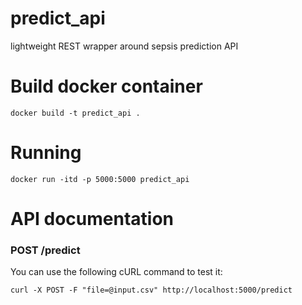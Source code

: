 # predict_api
lightweight REST wrapper around sepsis prediction API

# Build docker container

`docker build -t predict_api .`

# Running

`docker run -itd -p 5000:5000 predict_api`

# API documentation

### POST /predict
You can use the following cURL command to test it:

`curl -X POST -F "file=@input.csv" http://localhost:5000/predict`

